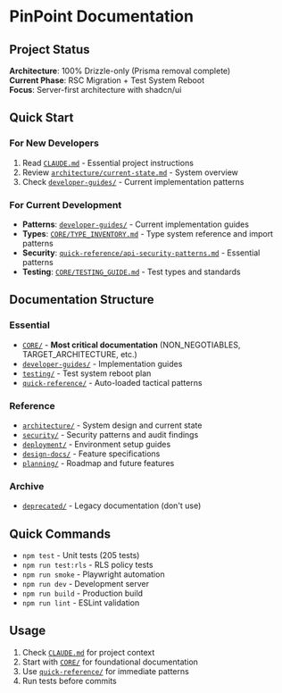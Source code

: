 # PinPoint Documentation

## Project Status

**Architecture**: 100% Drizzle-only (Prisma removal complete)  
**Current Phase**: RSC Migration + Test System Reboot  
**Focus**: Server-first architecture with shadcn/ui

## Quick Start

### For New Developers

1. Read [`CLAUDE.md`](../CLAUDE.md) - Essential project instructions
2. Review [`architecture/current-state.md`](./architecture/current-state.md) - System overview
3. Check [`developer-guides/`](./developer-guides/) - Current implementation patterns

### For Current Development

- **Patterns**: [`developer-guides/`](./developer-guides/) - Current implementation guides
- **Types**: [`CORE/TYPE_INVENTORY.md`](./CORE/TYPE_INVENTORY.md) - Type system reference and import patterns
- **Security**: [`quick-reference/api-security-patterns.md`](./quick-reference/api-security-patterns.md) - Essential patterns
- **Testing**: [`CORE/TESTING_GUIDE.md`](./CORE/TESTING_GUIDE.md) - Test types and standards

## Documentation Structure

### Essential

- [`CORE/`](./CORE/) - **Most critical documentation** (NON_NEGOTIABLES, TARGET_ARCHITECTURE, etc.)
- [`developer-guides/`](./developer-guides/) - Implementation guides
- [`testing/`](./testing/) - Test system reboot plan
- [`quick-reference/`](./quick-reference/) - Auto-loaded tactical patterns

### Reference

- [`architecture/`](./architecture/) - System design and current state
- [`security/`](./security/) - Security patterns and audit findings
- [`deployment/`](./deployment/) - Environment setup guides
- [`design-docs/`](./design-docs/) - Feature specifications
- [`planning/`](./planning/) - Roadmap and future features

### Archive

- [`deprecated/`](./deprecated/) - Legacy documentation (don't use)

## Quick Commands

- `npm test` - Unit tests (205 tests)
- `npm run test:rls` - RLS policy tests  
- `npm run smoke` - Playwright automation
- `npm run dev` - Development server
- `npm run build` - Production build
- `npm run lint` - ESLint validation

## Usage

1. Check [`CLAUDE.md`](../CLAUDE.md) for project context
2. Start with [`CORE/`](./CORE/) for foundational documentation
3. Use [`quick-reference/`](./quick-reference/) for immediate patterns
4. Run tests before commits
